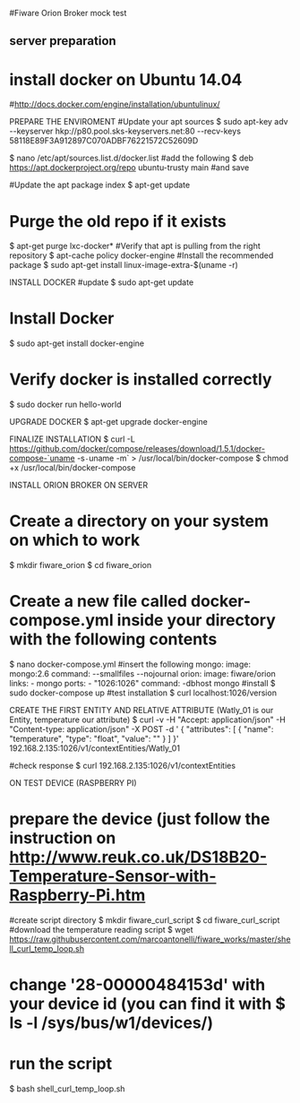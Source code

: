 #Fiware Orion Broker mock test
## server preparation
# install docker on Ubuntu 14.04
#http://docs.docker.com/engine/installation/ubuntulinux/

PREPARE THE ENVIROMENT
#Update your apt sources
$ sudo apt-key adv --keyserver hkp://p80.pool.sks-keyservers.net:80 --recv-keys 58118E89F3A912897C070ADBF76221572C52609D

$ nano /etc/apt/sources.list.d/docker.list
#add the following
$ deb https://apt.dockerproject.org/repo ubuntu-trusty main
#and save

#Update the apt package index
$ apt-get update
# Purge the old repo if it exists
$ apt-get purge lxc-docker*
#Verify that apt is pulling from the right repository
$ apt-cache policy docker-engine
#Install the recommended package
$ sudo apt-get install linux-image-extra-$(uname -r)

INSTALL DOCKER
#update
$ sudo apt-get update
# Install Docker
$ sudo apt-get install docker-engine
# Verify docker is installed correctly
$ sudo docker run hello-world

UPGRADE DOCKER
$ apt-get upgrade docker-engine

FINALIZE INSTALLATION
$ curl -L https://github.com/docker/compose/releases/download/1.5.1/docker-compose-`uname -s`-`uname -m` > /usr/local/bin/docker-compose
$ chmod +x /usr/local/bin/docker-compose

INSTALL ORION BROKER ON SERVER
# Create a directory on your system on which to work
$ mkdir fiware_orion
$ cd fiware_orion
# Create a new file called docker-compose.yml inside your directory with the following contents
$ nano docker-compose.yml
#insert the following
mongo: image: mongo:2.6 command: --smallfiles --nojournal orion: image: fiware/orion links: - mongo ports: - "1026:1026" command: -dbhost mongo
#install
$ sudo docker-compose up
#test installation
$ curl localhost:1026/version

CREATE THE FIRST ENTITY AND RELATIVE ATTRIBUTE (Watly_01 is our Entity, temperature our attribute)
$ curl -v -H "Accept: application/json" -H "Content-type: application/json" -X POST -d '
  { "attributes":
    [
      { "name": "temperature",
      "type": "float",
      "value": ""
      }
    ]
  }' 192.168.2.135:1026/v1/contextEntities/Watly_01

#check response
$ curl 192.168.2.135:1026/v1/contextEntities



ON TEST DEVICE (RASPBERRY PI)
# prepare the device (just follow the instruction on http://www.reuk.co.uk/DS18B20-Temperature-Sensor-with-Raspberry-Pi.htm
#create script directory
$ mkdir fiware_curl_script
$ cd fiware_curl_script
#download the temperature reading script
$ wget https://raw.githubusercontent.com/marcoantonelli/fiware_works/master/shell_curl_temp_loop.sh
# change '28-00000484153d' with your device id (you can find it with $ ls -l /sys/bus/w1/devices/)
# run the script
$ bash shell_curl_temp_loop.sh
